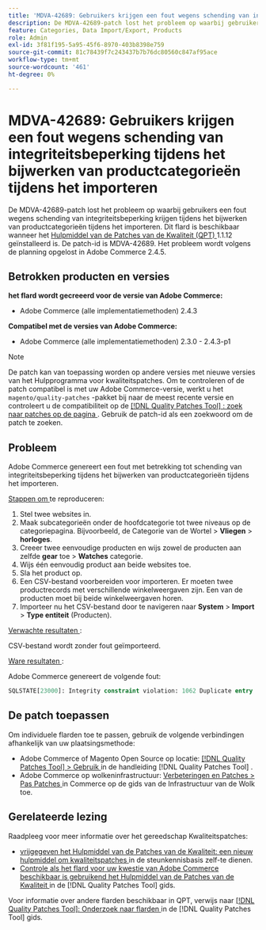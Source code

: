 ```yaml
---
title: 'MDVA-42689: Gebruikers krijgen een fout wegens schending van integriteitsbeperking tijdens het bijwerken van productcategorieën tijdens het importeren'
description: De MDVA-42689-patch lost het probleem op waarbij gebruikers een fout wegens schending van integriteitsbeperking krijgen tijdens het bijwerken van productcategorieën tijdens het importeren. Deze patch is beschikbaar wanneer [Quality Patches Tool (QPT)] (https://experienceleague.adobe.com/nl/docs/commerce-knowledge-base/kb/announcements/commerce-announcements/magento-quality-patches-released-new-tool-to-self-serve-quality-patches) 1.1.12 is geïnstalleerd. De patch-id is MDVA-42689. Het probleem wordt volgens de planning opgelost in Adobe Commerce 2.4.5.
feature: Categories, Data Import/Export, Products
role: Admin
exl-id: 3f81f195-5a95-45f6-8970-403b8398e759
source-git-commit: 81c78439f7c243437b7b76dc80560c847af95ace
workflow-type: tm+mt
source-wordcount: '461'
ht-degree: 0%

---
```


# MDVA-42689: Gebruikers krijgen een fout wegens schending van integriteitsbeperking tijdens het bijwerken van productcategorieën tijdens het importeren

De MDVA-42689-patch lost het probleem op waarbij gebruikers een fout wegens schending van integriteitsbeperking krijgen tijdens het bijwerken van productcategorieën tijdens het importeren. Dit flard is beschikbaar wanneer het [ Hulpmiddel van de Patches van de Kwaliteit (QPT) ](https://experienceleague.adobe.com/nl/docs/commerce-knowledge-base/kb/announcements/commerce-announcements/magento-quality-patches-released-new-tool-to-self-serve-quality-patches) 1.1.12 geïnstalleerd is. De patch-id is MDVA-42689. Het probleem wordt volgens de planning opgelost in Adobe Commerce 2.4.5.

## Betrokken producten en versies

**het flard wordt gecreeerd voor de versie van Adobe Commerce:**

* Adobe Commerce (alle implementatiemethoden) 2.4.3

**Compatibel met de versies van Adobe Commerce:**

* Adobe Commerce (alle implementatiemethoden) 2.3.0 - 2.4.3-p1

>[!NOTE]
>
>De patch kan van toepassing worden op andere versies met nieuwe versies van het Hulpprogramma voor kwaliteitspatches. Om te controleren of de patch compatibel is met uw Adobe Commerce-versie, werkt u het `magento/quality-patches` -pakket bij naar de meest recente versie en controleert u de compatibiliteit op de [[!DNL Quality Patches Tool] : zoek naar patches op de pagina ](https://experienceleague.adobe.com/nl/docs/commerce-knowledge-base/kb/announcements/commerce-announcements/magento-quality-patches-released-new-tool-to-self-serve-quality-patches) . Gebruik de patch-id als een zoekwoord om de patch te zoeken.

## Probleem

Adobe Commerce genereert een fout met betrekking tot schending van integriteitsbeperking tijdens het bijwerken van productcategorieën tijdens het importeren.

<u> Stappen om </u> te reproduceren:

1. Stel twee websites in.
1. Maak subcategorieën onder de hoofdcategorie tot twee niveaus op de categoriepagina. Bijvoorbeeld, de Categorie van de Wortel > **Vliegen** > **horloges**.
1. Creeer twee eenvoudige producten en wijs zowel de producten aan zelfde **gear** toe > **Watches** categorie.
1. Wijs één eenvoudig product aan beide websites toe.
1. Sla het product op.
1. Een CSV-bestand voorbereiden voor importeren. Er moeten twee productrecords met verschillende winkelweergaven zijn. Een van de producten moet bij beide winkelweergaven horen.
1. Importeer nu het CSV-bestand door te navigeren naar **System** > **Import** > **Type entiteit** (Producten).

<u> Verwachte resultaten </u>:

CSV-bestand wordt zonder fout geïmporteerd.

<u> Ware resultaten </u>:

Adobe Commerce genereert de volgende fout:

```SQL
SQLSTATE[23000]: Integrity constraint violation: 1062 Duplicate entry '1302' for key 'PRIMARY', query was: INSERT INTO `catalog_url_rewrite_product_category` (`url_rewrite_id`,`category_id`,`product_id`) VALUES (?, ?, ?), (?, ?, ?), (?, ?, ?)
```

## De patch toepassen

Om individuele flarden toe te passen, gebruik de volgende verbindingen afhankelijk van uw plaatsingsmethode:

* Adobe Commerce of Magento Open Source op locatie: [[!DNL Quality Patches Tool]  > Gebruik ](/help/tools/quality-patches-tool/usage.md) in de handleiding [!DNL Quality Patches Tool] .
* Adobe Commerce op wolkeninfrastructuur: [ Verbeteringen en Patches > Pas Patches ](https://experienceleague.adobe.com/docs/commerce-cloud-service/user-guide/develop/upgrade/apply-patches.html?lang=nl-NL) in Commerce op de gids van de Infrastructuur van de Wolk toe.

## Gerelateerde lezing

Raadpleeg voor meer informatie over het gereedschap Kwaliteitspatches:

* [ vrijgegeven het Hulpmiddel van de Patches van de Kwaliteit: een nieuw hulpmiddel om kwaliteitspatches ](https://experienceleague.adobe.com/nl/docs/commerce-knowledge-base/kb/announcements/commerce-announcements/magento-quality-patches-released-new-tool-to-self-serve-quality-patches) in de steunkennisbasis zelf-te dienen.
* [ Controle als het flard voor uw kwestie van Adobe Commerce beschikbaar is gebruikend het Hulpmiddel van de Patches van de Kwaliteit ](/help/tools/quality-patches-tool/patches-available-in-qpt/check-patch-for-magento-issue-with-magento-quality-patches.md) in de [!DNL Quality Patches Tool] gids.

Voor informatie over andere flarden beschikbaar in QPT, verwijs naar [[!DNL Quality Patches Tool]: Onderzoek naar flarden ](https://experienceleague.adobe.com/tools/commerce-quality-patches/index.html?lang=nl-NL) in de [!DNL Quality Patches Tool] gids.

